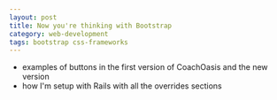 ```yaml
---
layout: post
title: Now you're thinking with Bootstrap
category: web-development
tags: bootstrap css-frameworks
---
```


* examples of buttons in the first version of CoachOasis and the new version
* how I'm setup with Rails with all the overrides sections
